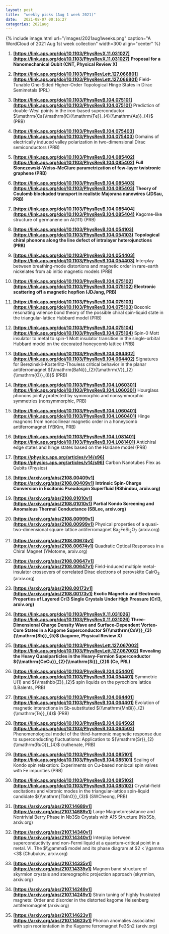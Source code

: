```yaml
---
layout: post
title:  "weekly picks (Aug 1 week 2021)"
date:   2021-08-07 00:16:27
categories: 2021aug
---
```


{% include image.html url="/images/2021aug1weeks.png" caption="A WordCloud of 2021 Aug 1st week collection" width=300 align="center" %}



1. **[https://link.aps.org/doi/10.1103/PhysRevX.11.031027](https://link.aps.org/doi/10.1103/PhysRevX.11.031027)** **Proposal for a Nanomechanical Qubit (CNT, Physical Review X)**

1. **[https://link.aps.org/doi/10.1103/PhysRevLett.127.066801](https://link.aps.org/doi/10.1103/PhysRevLett.127.066801)** Field-Tunable One-Sided Higher-Order Topological Hinge States in Dirac Semimetals (PRL)

1. **[https://link.aps.org/doi/10.1103/PhysRevB.104.075101](https://link.aps.org/doi/10.1103/PhysRevB.104.075101)** Prediction of double-Weyl points in the iron-based superconductor $\\mathrm{Ca}\\mathrm{K}{\\mathrm{Fe}}_{4}{\\mathrm{As}}_{4}$ (PRB)

1. **[https://link.aps.org/doi/10.1103/PhysRevB.104.075403](https://link.aps.org/doi/10.1103/PhysRevB.104.075403)** Domains of electrically induced valley polarization in two-dimensional Dirac semiconductors (PRB)

1. **[https://link.aps.org/doi/10.1103/PhysRevB.104.085402](https://link.aps.org/doi/10.1103/PhysRevB.104.085402)** **Full Slonczewski-Weiss-McClure parametrization of few-layer twistronic graphene (PRB)**

1. **[https://link.aps.org/doi/10.1103/PhysRevB.104.085403](https://link.aps.org/doi/10.1103/PhysRevB.104.085403)** **Theory of Coulomb blockaded transport in realistic Majorana nanowires (JDSau, PRB)**

1. **[https://link.aps.org/doi/10.1103/PhysRevB.104.085404](https://link.aps.org/doi/10.1103/PhysRevB.104.085404)** Kagome-like structure of germanene on Al(111) (PRB)

1. **[https://link.aps.org/doi/10.1103/PhysRevB.104.054103](https://link.aps.org/doi/10.1103/PhysRevB.104.054103)** **Topological chiral phonons along the line defect of intralayer heterojunctions (PRB)**

1. **[https://link.aps.org/doi/10.1103/PhysRevB.104.054403](https://link.aps.org/doi/10.1103/PhysRevB.104.054403)** Interplay between breathing-mode distortions and magnetic order in rare-earth nickelates from ab initio magnetic models (PRB)

1. **[https://link.aps.org/doi/10.1103/PhysRevB.104.075102](https://link.aps.org/doi/10.1103/PhysRevB.104.075102)** **Electronic scattering off a magnetic hopfion (JDJang, PRB)**

1. **[https://link.aps.org/doi/10.1103/PhysRevB.104.075103](https://link.aps.org/doi/10.1103/PhysRevB.104.075103)** Bosonic resonating valence bond theory of the possible chiral spin-liquid state in the triangular-lattice Hubbard model (PRB)

1. **[https://link.aps.org/doi/10.1103/PhysRevB.104.075104](https://link.aps.org/doi/10.1103/PhysRevB.104.075104)** Spin-0 Mott insulator to metal to spin-1 Mott insulator transition in the single-orbital Hubbard model on the decorated honeycomb lattice (PRB)

1. **[https://link.aps.org/doi/10.1103/PhysRevB.104.064402](https://link.aps.org/doi/10.1103/PhysRevB.104.064402)** Signatures for Berezinskii-Kosterlitz-Thouless critical behavior in the planar antiferromagnet ${\\mathrm{BaNi}}_{2}{\\mathrm{V}}_{2}{\\mathrm{O}}_{8}$ (PRB)

1. **[https://link.aps.org/doi/10.1103/PhysRevB.104.L060301](https://link.aps.org/doi/10.1103/PhysRevB.104.L060301)** Hourglass phonons jointly protected by symmorphic and nonsymmorphic symmetries (nonsymmorphic, PRB)

1. **[https://link.aps.org/doi/10.1103/PhysRevB.104.L060401](https://link.aps.org/doi/10.1103/PhysRevB.104.L060401)** Hinge magnons from noncollinear magnetic order in a honeycomb antiferromagnet (YBKim, PRB)

1. **[https://link.aps.org/doi/10.1103/PhysRevB.104.L081401](https://link.aps.org/doi/10.1103/PhysRevB.104.L081401)** Antichiral edge states and hinge states based on the Haldane model (PRB)

1. **[https://physics.aps.org/articles/v14/s96](https://physics.aps.org/articles/v14/s96)** Carbon Nanotubes Flex as Qubits (Physics)


1. **[https://arxiv.org/abs/2108.00409v1](https://arxiv.org/abs/2108.00409v1)** **Intrinsic Spin-Charge Conversion in Excitonic Pseudospin Superfluid (RShindou, arxiv.org)**

1. **[https://arxiv.org/abs/2108.01010v1](https://arxiv.org/abs/2108.01010v1)** **Partial Kondo Screening and Anomalous Thermal Conductance (SBLee, arxiv.org)**

1. **[https://arxiv.org/abs/2108.00999v1](https://arxiv.org/abs/2108.00999v1)** Physical properties of a quasi-two-dimensional square lattice antiferromagnet Ba$_2$FeSi$_2$O$_7$ (arxiv.org)

1. **[https://arxiv.org/abs/2108.00674v1](https://arxiv.org/abs/2108.00674v1)** Quadratic Optical Responses in a Chiral Magnet (YMotome, arxiv.org)

1. **[https://arxiv.org/abs/2108.00647v1](https://arxiv.org/abs/2108.00647v1)** Field-induced multiple metal-insulator crossovers of correlated Dirac electrons of perovskite CaIrO$_3$ (arxiv.org)

1. **[https://arxiv.org/abs/2108.00173v1](https://arxiv.org/abs/2108.00173v1)** **Exotic Magnetic and Electronic Properties of Layered CrI3 Single Crystals Under High Pressure (CrI3, arxiv.org)**



1. **[https://link.aps.org/doi/10.1103/PhysRevX.11.031026](https://link.aps.org/doi/10.1103/PhysRevX.11.031026)** **Three-Dimensional Charge Density Wave and Surface-Dependent Vortex-Core States in a Kagome Superconductor ${\\mathrm{CsV}}_{3}{\\mathrm{Sb}}_{5}$ (kagome, Physical Review X)**

1. **[https://link.aps.org/doi/10.1103/PhysRevLett.127.067002](https://link.aps.org/doi/10.1103/PhysRevLett.127.067002)** **Revealing the Heavy Quasiparticles in the Heavy-Fermion Superconductor ${\\mathrm{CeCu}}_{2}{\\mathrm{Si}}_{2}$ (Ce, PRL)**

1. **[https://link.aps.org/doi/10.1103/PhysRevB.104.054401](https://link.aps.org/doi/10.1103/PhysRevB.104.054401)** Symmetric U(1) and ${\\mathbb{Z}}_{2}$ spin liquids on the pyrochlore lattice (LBalents, PRB)

1. **[https://link.aps.org/doi/10.1103/PhysRevB.104.064401](https://link.aps.org/doi/10.1103/PhysRevB.104.064401)** Evolution of magnetic interactions in Sb-substituted ${\\mathrm{MnBi}}_{2}{\\mathrm{Te}}_{4}$ (PRB)

1. **[https://link.aps.org/doi/10.1103/PhysRevB.104.064502](https://link.aps.org/doi/10.1103/PhysRevB.104.064502)** Phenomenological model of the third-harmonic magnetic response due to superconducting fluctuations: Application to ${\\mathrm{Sr}}_{2}{\\mathrm{RuO}}_{4}$ (ruthenate, PRB)

1. **[https://link.aps.org/doi/10.1103/PhysRevB.104.085101](https://link.aps.org/doi/10.1103/PhysRevB.104.085101)** Scaling of Kondo spin relaxation: Experiments on Cu-based nonlocal spin valves with Fe impurities (PRB)

1. **[https://link.aps.org/doi/10.1103/PhysRevB.104.085102](https://link.aps.org/doi/10.1103/PhysRevB.104.085102)** Crystal-field excitations and vibronic modes in the triangular-lattice spin-liquid candidate ${\\mathrm{TbInO}}_{3}$ (SWCheong, PRB)



1. **[https://arxiv.org/abs/2107.14689v1](https://arxiv.org/abs/2107.14689v1)** Large Magnetoresistance and Nontrivial Berry Phase in Nb3Sb Crystals with A15 Structure (Nb3Sb, arxiv.org)

1. **[https://arxiv.org/abs/2107.14340v1](https://arxiv.org/abs/2107.14340v1)** Interplay between superconductivity and non-Fermi liquid at a quantum-critical point in a metal. VI. The $\\gamma$ model and its phase diagram at $2 < \\gamma <3$ (Chubukov, arxiv.org)

1. **[https://arxiv.org/abs/2107.14335v1](https://arxiv.org/abs/2107.14335v1)** Magnon band structure of skyrmion crystals and stereographic projection approach (skyrmion, arxiv.org)

1. **[https://arxiv.org/abs/2107.14249v1](https://arxiv.org/abs/2107.14249v1)** Strain tuning of highly frustrated magnets: Order and disorder in the distorted kagome Heisenberg antiferromagnet (arxiv.org)

1. **[https://arxiv.org/abs/2107.14623v1](https://arxiv.org/abs/2107.14623v1)** Phonon anomalies associated with spin reorientation in the Kagome ferromagnet Fe3Sn2 (arxiv.org)


